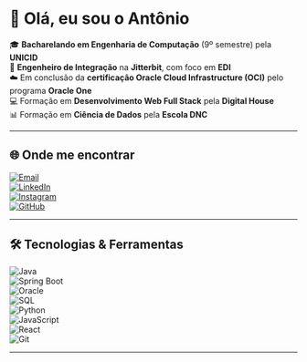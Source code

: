 # 👋 Olá, eu sou o Antônio  

🎓 **Bacharelando em Engenharia de Computação** (9º semestre) pela **UNICID**  
💼 **Engenheiro de Integração** na **Jitterbit**, com foco em **EDI**  
☁️ Em conclusão da **certificação Oracle Cloud Infrastructure (OCI)** pelo programa **Oracle One**  
💻 Formação em **Desenvolvimento Web Full Stack** pela **Digital House**  
📊 Formação em **Ciência de Dados** pela **Escola DNC**  

---

## 🌐 Onde me encontrar  

[![Email](https://img.shields.io/badge/Email-antoniohenriqueferreira%40outlook.com.br-blue?style=for-the-badge&logo=microsoft-outlook)](mailto:antoniohenriqueferreira@outlook.com.br)  
[![LinkedIn](https://img.shields.io/badge/LinkedIn-Antonio%20Henrique%20Ferreira-blue?style=for-the-badge&logo=linkedin)](https://www.linkedin.com/in/antonio-henrique-ferreira/)  
[![Instagram](https://img.shields.io/badge/Instagram-@anthenfer-E4405F?style=for-the-badge&logo=instagram)](https://instagram.com/anthenfer)  
[![GitHub](https://img.shields.io/badge/GitHub-anthenfer-black?style=for-the-badge&logo=github)](https://github.com/anthenfer)  

---

## 🛠️ Tecnologias & Ferramentas  

![Java](https://img.shields.io/badge/Java-ED8B00?style=for-the-badge&logo=openjdk&logoColor=white)  
![Spring Boot](https://img.shields.io/badge/Spring_Boot-6DB33F?style=for-the-badge&logo=springboot&logoColor=white)  
![Oracle](https://img.shields.io/badge/Oracle-F80000?style=for-the-badge&logo=oracle&logoColor=white)  
![SQL](https://img.shields.io/badge/SQL-336791?style=for-the-badge&logo=postgresql&logoColor=white)  
![Python](https://img.shields.io/badge/Python-3776AB?style=for-the-badge&logo=python&logoColor=white)  
![JavaScript](https://img.shields.io/badge/JavaScript-F7E017?style=for-the-badge&logo=javascript&logoColor=black)  
![React](https://img.shields.io/badge/React-20232A?style=for-the-badge&logo=react&logoColor=61DAFB)  
![Git](https://img.shields.io/badge/Git-F05032?style=for-the-badge&logo=git&logoColor=white)  

---

